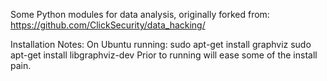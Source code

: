 Some Python modules for data analysis, originally forked from: https://github.com/ClickSecurity/data_hacking/

Installation Notes:
On Ubuntu running:
	sudo apt-get install graphviz
	sudo apt-get install libgraphviz-dev
Prior to running will ease some of the install pain.

